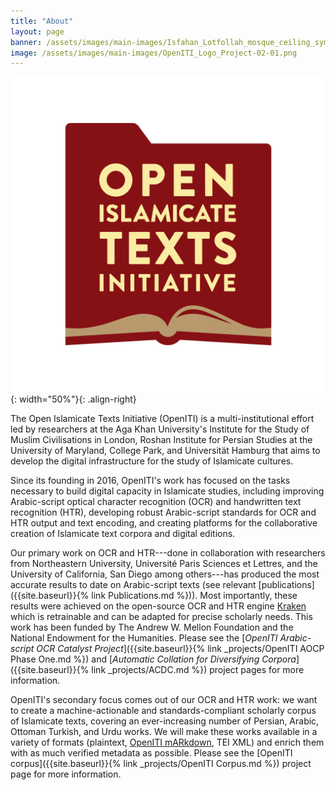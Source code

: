 ```yaml
---
title: "About"
layout: page
banner: /assets/images/main-images/Isfahan_Lotfollah_mosque_ceiling_symmetric_narrow_border.png
image: /assets/images/main-images/OpenITI_Logo_Project-02-01.png
---
```


![OpenITI](/assets/images/main-images/OpenITI_Logo_Project-02-01.png){: width="50%"}{: .align-right}

The Open Islamicate Texts Initiative (OpenITI) is a multi-institutional effort led by researchers at the Aga Khan University's Institute for the Study of Muslim Civilisations in London, Roshan Institute for Persian Studies at the University of Maryland, College Park, and Universität Hamburg that aims to develop the digital infrastructure for the study of Islamicate cultures.



Since its founding in 2016, OpenITI\'s work has focused on the tasks necessary to build digital capacity in Islamicate studies, including improving Arabic-script optical character recognition (OCR) and handwritten text recognition (HTR), developing robust Arabic-script standards for OCR and HTR output and text encoding, and creating platforms for the collaborative creation of Islamicate text corpora and digital editions.



Our primary work on OCR and HTR---done in collaboration with researchers from Northeastern University, Université Paris Sciences et Lettres, and the University of California, San Diego among others---has produced the most accurate results to date on Arabic-script texts (see relevant [publications]({{site.baseurl}}{% link Publications.md %})). Most importantly, these results were achieved on the open-source OCR and HTR engine [Kraken](http://kraken.re/master/index.html) which is retrainable and can be adapted for precise scholarly needs. This work has been funded by The Andrew W. Mellon Foundation and the National Endowment for the Humanities. Please see the [*OpenITI Arabic-script OCR Catalyst Project*]({{site.baseurl}}{% link _projects/OpenITI AOCP Phase One.md %}) and [*Automatic Collation for Diversifying Corpora*]({{site.baseurl}}{% link _projects/ACDC.md %}) project pages for more information.



OpenITI\'s secondary focus comes out of our OCR and HTR work: we want to create a machine-actionable and standards-compliant scholarly corpus of Islamicate texts, covering an ever-increasing number of Persian, Arabic, Ottoman Turkish, and Urdu works. We will make these works available in a variety of formats (plaintext, [OpenITI mARkdown](https://alraqmiyyat.github.io/mARkdown/), TEI XML) and enrich them with as much verified metadata as possible. Please see the [OpenITI corpus]({{site.baseurl}}{% link _projects/OpenITI Corpus.md %}) project page for more information.

